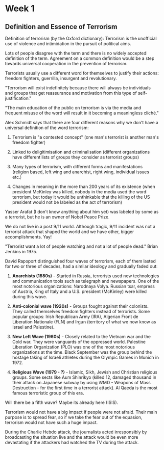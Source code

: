 # Week 1

## Definition and Essence of Terrorism

Definition of terrorism (by the Oxford dictionary): Terrorism is the unofficial use of violence and intimidation in the pursuit of political aims.

Lots of people disagree with the term and there is no widely accepted definition of the term. Agreement on a common definition would be a step towards universal cooperation in the prevention of terrorism.

Terrorists usually use a different word for themselves to justify their actions: freedom fighters, guerrilla, insurgent and revolutionary.

"Terrorism will exist indefinitely because there will always be individuals and groups that get reassurance and motivation from this type of self-justification."

"The main education of the public on terrorism is via the media and frequent misuse of the word will result in it becoming a meaningless cliché."

Alex Schmidt says that there are four different reasons why we don't have a universal definition of the word terrorism:

1. Terrorism is "a contested concept" (one man's terrorist is another man's freedom fighter)

2. Linked to deligitimisation and criminalisation (different organizations have different lists of groups they consider as terrorist groups)

3. Many types of terrorism, with different forms and manifestations (religion based, left wing and anarchist, right wing, individual issues etc.)

4. Changes in meaning in the more than 200 years of its existence (when president McKinley was killed, nobody in the media used the word terrorism, but today it would be unthinkable that the killing of the US president would not be labeled as the act of terrorism)

Yasser Arafat (I don't know anything about him yet) was labeled by some as a terrorist, but he is an owner of Nobel Peace Prize.

We do not live in a post 9/11 world. Although tragic, 9/11 incident was not a terrorist attack that shaped the world and we have other, bigger accomplishments. Yay!

"Terrorist want a lot of people watching and not a lot of people dead." Brian Jenkins in 1975.

David Rapoport distinguished four waves of terrorism, each of them lasted for two or three of decades, had a similar ideology and gradually faded out:

1. **Anarchists (1880s)** - Started in Russia, terrorists used new technologies and communication tools such as telegraph and newspapers. One of the most notorious organizations: Narodnaya Volya. Russian tsar, empress of Austria, King of Italy and a U.S. president (McKinley) were killed during this wave.

2. **Anti-colonial wave (1920s)** - Groups fought against their colonists. They called themselves freedom fighters instead of terrorists. Some popular groups: Irish Republican Army (IRA), Algerian Front de Liberation Nationale (FLN) and Irgun (territory of what we now know as Israel and Palestine).

3. **New Left Wave (1960s)** - Closely related to the Vietnam war and the Cold war. They were vanguards of the oppressed world. Palestine Liberation Organization (PLO) was one of the most notorious organizations at the time. Black September was the group behind the hostage taking of Israeli athletes during the Olympic Games in Munich in 1972.

4. **Religious Wave (1979 - ?)** - Islamic, Sikh, Jewish and Christian religious groups. Some sects like Aum Shinrikyo (killed 12, damaged thousand in their attack on Japanese subway by using WMD - Weapons of Mass Destruction - for the first time in a terrorist attack). Al Qaeda is the most famous terroristic group of this era.

Will there be a fifth wave? Maybe its already here (ISIS).

Terrorism would not have a big impact if people were not afraid. Their main purpose is to spread fear, so if we take the fear out of the equasion, terrorism would not have such a huge impact.

During the Charlie Hebdo attack, the journalists acted irresponsibly by broadcasting the situation live and the attack would be even more devastating if the attackers had watched the TV during the attack.
